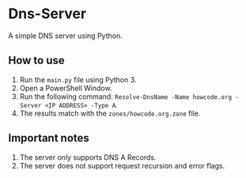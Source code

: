 # Dns-Server
 A simple DNS server using Python.

## How to use
1. Run the `main.py` file using Python 3.
2. Open a PowerShell Window.
3. Run the following command: `Resolve-DnsName -Name howcode.org -Server <IP ADDRESS> -Type A`.
4. The results match with the `zones/howcode.org.zone` file.

## Important notes
1. The server only supports DNS A Records.
2. The server does not support request recursion and error flags.
